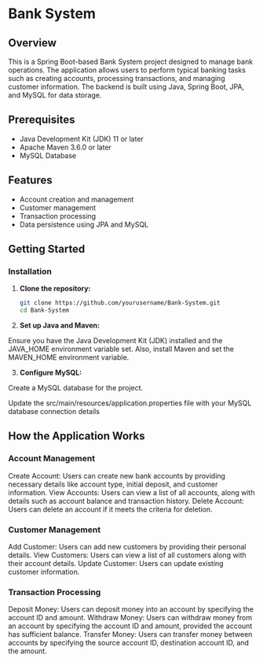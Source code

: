 # Bank System

## Overview

This is a Spring Boot-based Bank System project designed to manage bank operations. The application allows users to perform typical banking tasks such as creating accounts, processing transactions, and managing customer information. The backend is built using Java, Spring Boot, JPA, and MySQL for data storage.

## Prerequisites

- Java Development Kit (JDK) 11 or later
- Apache Maven 3.6.0 or later
- MySQL Database

## Features

- Account creation and management
- Customer management
- Transaction processing
- Data persistence using JPA and MySQL

## Getting Started

### Installation

1. **Clone the repository:**

   ```sh
   git clone https://github.com/yourusername/Bank-System.git
   cd Bank-System
   
2. **Set up Java and Maven:**

Ensure you have the Java Development Kit (JDK) installed and the JAVA_HOME environment variable set. Also, install Maven and set the MAVEN_HOME environment variable.

3. **Configure MySQL:**

Create a MySQL database for the project.

Update the src/main/resources/application.properties file with your MySQL database connection details

## How the Application Works
### Account Management
Create Account: Users can create new bank accounts by providing necessary details like account type, initial deposit, and customer information.
View Accounts: Users can view a list of all accounts, along with details such as account balance and transaction history.
Delete Account: Users can delete an account if it meets the criteria for deletion.

### Customer Management
Add Customer: Users can add new customers by providing their personal details.
View Customers: Users can view a list of all customers along with their account details.
Update Customer: Users can update existing customer information.

### Transaction Processing
Deposit Money: Users can deposit money into an account by specifying the account ID and amount.
Withdraw Money: Users can withdraw money from an account by specifying the account ID and amount, provided the account has sufficient balance.
Transfer Money: Users can transfer money between accounts by specifying the source account ID, destination account ID, and the amount.
